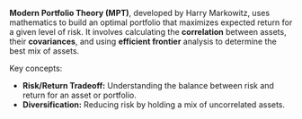 **Modern Portfolio Theory (MPT)**, developed by Harry Markowitz, uses mathematics to build an optimal portfolio that maximizes expected return for a given level of risk. It involves calculating the **correlation** between assets, their **covariances**, and using **efficient frontier** analysis to determine the best mix of assets.

Key concepts:

- **Risk/Return Tradeoff:** Understanding the balance between risk and return for an asset or portfolio.
- **Diversification:** Reducing risk by holding a mix of uncorrelated assets.